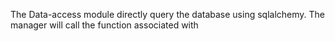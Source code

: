 The Data-access module directly query the database using sqlalchemy. 
The manager will call the function associated with 
